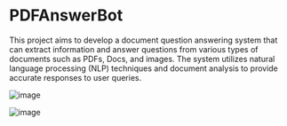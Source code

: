 # PDFAnswerBot

This project aims to develop a document question answering system that can extract information and answer questions from various types of documents such as PDFs, Docs, and images. The system utilizes natural language processing (NLP) techniques and document analysis to provide accurate responses to user queries.

![image](https://github.com/lokesh074/PDFAnswerBot/assets/91384498/d7899720-b546-4cea-834d-89260988b7ac)

![image](https://github.com/lokesh074/PDFAnswerBot/assets/91384498/25370d1c-9b91-4a42-b67d-56c44962f76d)

